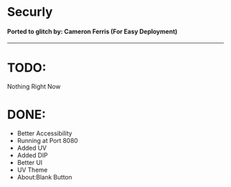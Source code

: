 # Securly

#### Ported to glitch by: Cameron Ferris (For Easy Deployment)

---

# TODO:

Nothing Right Now

# DONE:

<ul>
   <li>Better Accessibility</li>
   <li>Running at Port 8080</li>
   <li>Added UV</li>
   <li>Added DIP</li>
   <li>Better UI</li>
   <li>UV Theme</li>
  <li>About:Blank Button</li>
</ul>

